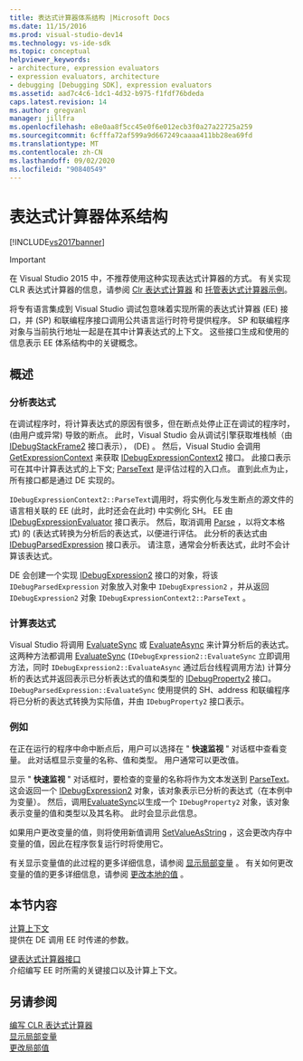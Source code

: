 ```yaml
---
title: 表达式计算器体系结构 |Microsoft Docs
ms.date: 11/15/2016
ms.prod: visual-studio-dev14
ms.technology: vs-ide-sdk
ms.topic: conceptual
helpviewer_keywords:
- architecture, expression evaluators
- expression evaluators, architecture
- debugging [Debugging SDK], expression evaluators
ms.assetid: aad7c4c6-1dc1-4d32-b975-f1fdf76bdeda
caps.latest.revision: 14
ms.author: gregvanl
manager: jillfra
ms.openlocfilehash: e8e0aa8f5cc45e0f6e012ecb3f0a27a22725a259
ms.sourcegitcommit: 6cfffa72af599a9d667249caaaa411bb28ea69fd
ms.translationtype: MT
ms.contentlocale: zh-CN
ms.lasthandoff: 09/02/2020
ms.locfileid: "90840549"
---
```

# <a name="expression-evaluator-architecture"></a>表达式计算器体系结构
[!INCLUDE[vs2017banner](../../includes/vs2017banner.md)]

> [!IMPORTANT]
> 在 Visual Studio 2015 中，不推荐使用这种实现表达式计算器的方式。 有关实现 CLR 表达式计算器的信息，请参阅 [Clr 表达式计算器](https://github.com/Microsoft/ConcordExtensibilitySamples/wiki/CLR-Expression-Evaluators) 和 [托管表达式计算器示例](https://github.com/Microsoft/ConcordExtensibilitySamples/wiki/Managed-Expression-Evaluator-Sample)。  
  
 将专有语言集成到 Visual Studio 调试包意味着实现所需的表达式计算器 (EE) 接口，并 (SP) 和联编程序接口调用公共语言运行时符号提供程序。 SP 和联编程序对象与当前执行地址一起是在其中计算表达式的上下文。 这些接口生成和使用的信息表示 EE 体系结构中的关键概念。  
  
## <a name="overview"></a>概述  
  
### <a name="parsing-the-expression"></a>分析表达式  
 在调试程序时，将计算表达式的原因有很多，但在断点处停止正在调试的程序时， (由用户或异常) 导致的断点。 此时，Visual Studio 会从调试引擎获取堆栈帧（由 [IDebugStackFrame2](../../extensibility/debugger/reference/idebugstackframe2.md) 接口表示）， (DE) 。 然后，Visual Studio 会调用 [GetExpressionContext](../../extensibility/debugger/reference/idebugstackframe2-getexpressioncontext.md) 来获取 [IDebugExpressionContext2](../../extensibility/debugger/reference/idebugexpressioncontext2.md) 接口。 此接口表示可在其中计算表达式的上下文; [ParseText](../../extensibility/debugger/reference/idebugexpressioncontext2-parsetext.md) 是评估过程的入口点。 直到此点为止，所有接口都是通过 DE 实现的。  
  
 `IDebugExpressionContext2::ParseText`调用时，将实例化与发生断点的源文件的语言相关联的 EE (此时，此时还会在此时) 中实例化 SH。 EE 由 [IDebugExpressionEvaluator](../../extensibility/debugger/reference/idebugexpressionevaluator.md) 接口表示。 然后，取消调用 [Parse](../../extensibility/debugger/reference/idebugexpressionevaluator-parse.md) ，以将文本格式) 的 (表达式转换为分析后的表达式，以便进行评估。 此分析的表达式由 [IDebugParsedExpression](../../extensibility/debugger/reference/idebugparsedexpression.md) 接口表示。 请注意，通常会分析表达式，此时不会计算该表达式。  
  
 DE 会创建一个实现 [IDebugExpression2](../../extensibility/debugger/reference/idebugexpression2.md) 接口的对象，将该 `IDebugParsedExpression` 对象放入对象中 `IDebugExpression2` ，并从返回 `IDebugExpression2` 对象 `IDebugExpressionContext2::ParseText` 。  
  
### <a name="evaluating-the-expression"></a>计算表达式  
 Visual Studio 将调用 [EvaluateSync](../../extensibility/debugger/reference/idebugexpression2-evaluatesync.md) 或 [EvaluateAsync](../../extensibility/debugger/reference/idebugexpression2-evaluateasync.md) 来计算分析后的表达式。 这两种方法都调用 [EvaluateSync](../../extensibility/debugger/reference/idebugparsedexpression-evaluatesync.md) (`IDebugExpression2::EvaluateSync` 立即调用方法，同时 `IDebugExpression2::EvaluateAsync` 通过后台线程调用方法) 计算分析的表达式并返回表示已分析表达式的值和类型的 [IDebugProperty2](../../extensibility/debugger/reference/idebugproperty2.md) 接口。 `IDebugParsedExpression::EvaluateSync` 使用提供的 SH、address 和联编程序将已分析的表达式转换为实际值，并由 `IDebugProperty2` 接口表示。  
  
### <a name="for-example"></a>例如  
 在正在运行的程序中命中断点后，用户可以选择在 " **快速监视** " 对话框中查看变量。 此对话框显示变量的名称、值和类型。 用户通常可以更改值。  
  
 显示 " **快速监视** " 对话框时，要检查的变量的名称将作为文本发送到 [ParseText](../../extensibility/debugger/reference/idebugexpressioncontext2-parsetext.md)。 这会返回一个 [IDebugExpression2](../../extensibility/debugger/reference/idebugexpression2.md) 对象，该对象表示已分析的表达式（在本例中为变量）。 然后，调用[EvaluateSync](../../extensibility/debugger/reference/idebugexpression2-evaluatesync.md)以生成一个 `IDebugProperty2` 对象，该对象表示变量的值和类型以及其名称。 此时会显示此信息。  
  
 如果用户更改变量的值，则将使用新值调用 [SetValueAsString](../../extensibility/debugger/reference/idebugproperty2-setvalueasstring.md) ，这会更改内存中变量的值，因此在程序恢复运行时将使用它。  
  
 有关显示变量值的此过程的更多详细信息，请参阅 [显示局部变量](../../extensibility/debugger/displaying-locals.md) 。 有关如何更改变量的值的更多详细信息，请参阅 [更改本地的值](../../extensibility/debugger/changing-the-value-of-a-local.md) 。  
  
## <a name="in-this-section"></a>本节内容  
 [计算上下文](../../extensibility/debugger/evaluation-context.md)  
 提供在 DE 调用 EE 时传递的参数。  
  
 [键表达式计算器接口](../../extensibility/debugger/key-expression-evaluator-interfaces.md)  
 介绍编写 EE 时所需的关键接口以及计算上下文。  
  
## <a name="see-also"></a>另请参阅  
 [编写 CLR 表达式计算器](../../extensibility/debugger/writing-a-common-language-runtime-expression-evaluator.md)   
 [显示局部变量](../../extensibility/debugger/displaying-locals.md)   
 [更改局部值](../../extensibility/debugger/changing-the-value-of-a-local.md)
